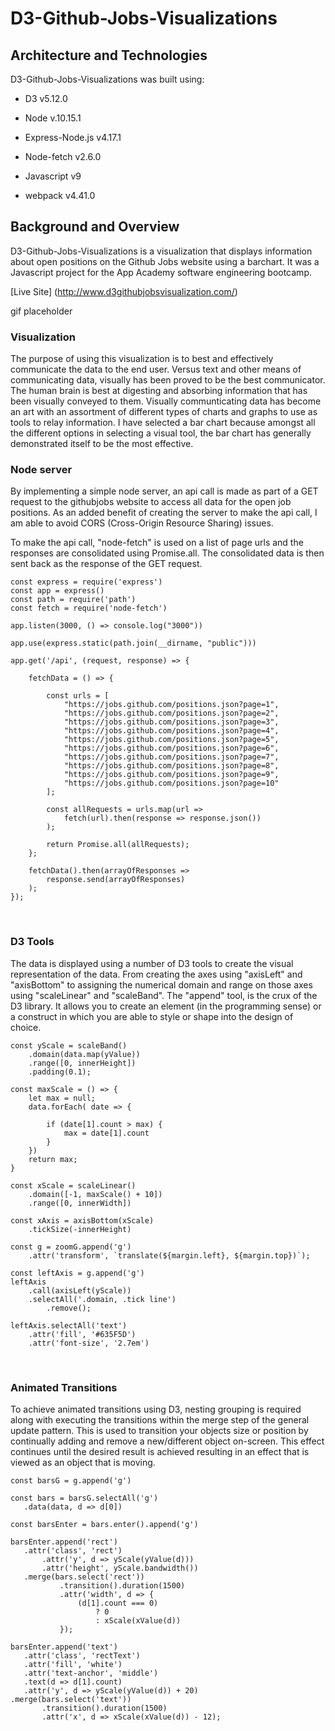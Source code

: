 # D3-Github-Jobs-Visualizations

## Architecture and Technologies

D3-Github-Jobs-Visualizations was built using:

* D3 v5.12.0

* Node v.10.15.1

* Express-Node.js v4.17.1

* Node-fetch v2.6.0

* Javascript v9

* webpack v4.41.0


## Background and Overview

D3-Github-Jobs-Visualizations is a visualization that displays information about open positions on the Github Jobs website using a barchart. It was a Javascript project for the App Academy software engineering bootcamp.

[Live Site] (http://www.d3githubjobsvisualization.com/)

gif placeholder
&nbsp;
&nbsp;
### Visualization

The purpose of using this visualization is to best and effectively communicate the data to the end user.  Versus text and other means of communicating data, visually has been proved to be the best communicator.  The human brain is best at digesting and absorbing information that has been visually conveyed to them.  Visually communticating data has become an art with an assortment of different types of charts and graphs to use as tools to relay information.  I have selected a bar chart because amongst all the different options in selecting a visual tool, the bar chart has generally demonstrated itself to be the most effective. 
&nbsp;
&nbsp;
### Node server

By implementing a simple node server, an api call is made as part of a GET request to the githubjobs website to access all data for the open job positions. As an added benefit of creating the server to make the api call, I am able to avoid CORS (Cross-Origin Resource Sharing) issues. 

To make the api call, "node-fetch" is used on a list of page urls and the responses are consolidated using Promise.all. The consolidated data is then sent back as the response of the GET request.

```
const express = require('express')
const app = express()
const path = require('path')
const fetch = require('node-fetch')

app.listen(3000, () => console.log("3000"))

app.use(express.static(path.join(__dirname, "public")))

app.get('/api', (request, response) => {

    fetchData = () => {

        const urls = [
            "https://jobs.github.com/positions.json?page=1",
            "https://jobs.github.com/positions.json?page=2",
            "https://jobs.github.com/positions.json?page=3",
            "https://jobs.github.com/positions.json?page=4",
            "https://jobs.github.com/positions.json?page=5",
            "https://jobs.github.com/positions.json?page=6",
            "https://jobs.github.com/positions.json?page=7",
            "https://jobs.github.com/positions.json?page=8",
            "https://jobs.github.com/positions.json?page=9",
            "https://jobs.github.com/positions.json?page=10"
        ];

        const allRequests = urls.map(url =>
            fetch(url).then(response => response.json())
        );

        return Promise.all(allRequests);
    };

    fetchData().then(arrayOfResponses =>
        response.send(arrayOfResponses)
    );
});
```
&nbsp;
&nbsp;
### D3 Tools

The data is displayed using a number of D3 tools to create the visual representation of the data.  From creating the axes using "axisLeft" and "axisBottom" to assigning the numerical domain and range on those axes using "scaleLinear" and "scaleBand". The "append" tool, is the crux of the D3 library.  It allows you to create an element (in the programming sense) or a construct in which you are able to style or shape into the design of choice.  

```
const yScale = scaleBand()
    .domain(data.map(yValue))
    .range([0, innerHeight])
    .padding(0.1);

const maxScale = () => {
    let max = null;
    data.forEach( date => {
        
        if (date[1].count > max) {
            max = date[1].count
        }
    })
    return max;
}
    
const xScale = scaleLinear()
    .domain([-1, maxScale() + 10])
    .range([0, innerWidth])  

const xAxis = axisBottom(xScale)
    .tickSize(-innerHeight)

const g = zoomG.append('g')
    .attr('transform', `translate(${margin.left}, ${margin.top})`);

const leftAxis = g.append('g')
leftAxis
    .call(axisLeft(yScale))
    .selectAll('.domain, .tick line')
        .remove();        

leftAxis.selectAll('text')
    .attr('fill', '#635F5D')
    .attr('font-size', '2.7em')
```
&nbsp;
&nbsp;
### Animated Transitions

 To achieve animated transitions using D3, nesting grouping is required along with executing the transitions within the merge step of the general update pattern.  This is used to transition your objects size or position by continually adding and remove a new/different object on-screen. This effect continues until the desired result is achieved resulting in an effect that is viewed as an object that is moving. 
 
 ```
 const barsG = g.append('g')

const bars = barsG.selectAll('g')
    .data(data, d => d[0])

const barsEnter = bars.enter().append('g')

barsEnter.append('rect')
    .attr('class', 'rect')
        .attr('y', d => yScale(yValue(d)))
        .attr('height', yScale.bandwidth())
    .merge(bars.select('rect'))
            .transition().duration(1500)
            .attr('width', d => {                    
                (d[1].count === 0) 
                    ? 0 
                    : xScale(xValue(d))
            });

barsEnter.append('text')
    .attr('class', 'rectText')
    .attr('fill', 'white')
    .attr('text-anchor', 'middle')
    .text(d => d[1].count)
    .attr('y', d => yScale(yValue(d)) + 20)
.merge(bars.select('text'))
        .transition().duration(1500)
        .attr('x', d => xScale(xValue(d)) - 12);
 ``` 
 
 
